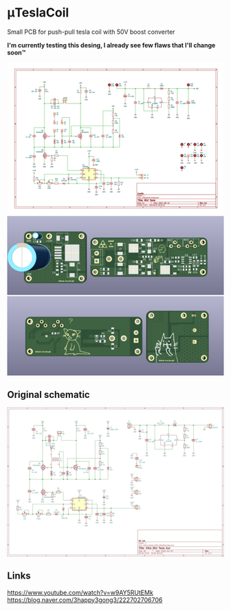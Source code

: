 # μTeslaCoil
Small PCB for push-pull tesla coil with 50V boost converter

**I'm currently testing this desing, I already see few flaws that I'll change soon:tm:**

![schematic](/img/schematic.png)
![](/img/PCB_1.png)
![](/img/PCB_2.png)

## Original schematic
![schematic](/img/original_schematic.png)

## Links
https://www.youtube.com/watch?v=w9AY5RUtEMk   
https://blog.naver.com/3happy3gong3/222702706706
